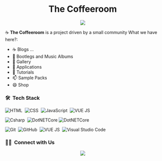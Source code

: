 ﻿<h1 align="center">The Coffeeroom</h1>

<p align="center">
  <a href="https://github.com/DenverCoder1/readme-typing-svg"><img src="https://readme-typing-svg.herokuapp.com/?lines=Community%20Driven%20Project;Blogs;Studio&center=true&width=500&height=50"></a>
</p>


:coffee: **The Coffeeroom** is a project  driven by a small community
What we have here?:

- :coffee: Blogs ...
- 🌱 Bootlegs and Music Albums
- :rocket: Gallery
- 🤔 Applications
- 💬 Tutorials
- 📫 Sample Packs
- 😄 Shop


### 🛠 &nbsp;Tech Stack

![HTML](https://img.shields.io/badge/-HTML-05122A?style=flat&logo=HTML5)&nbsp;
![CSS](https://img.shields.io/badge/-CSS-05122A?style=flat&logo=CSS3&logoColor=1572B6)&nbsp;
![JavaScript](https://img.shields.io/badge/-JavaScript-05122A?style=flat&logo=javascript)&nbsp;
![VUE JS](https://img.shields.io/badge/-Vue-05122A?style=flat&logo=vue.js)&nbsp;

![Csharp](https://img.shields.io/badge/-Csharp-05122A?style=flat&logo=csharp)&nbsp;
![DotNETCore](https://img.shields.io/badge/dotnet-%23013243.svg?style=flat&logo=dotnet&logoColor=white)
![DotNETCore](https://img.shields.io/badge/python-%23013243.svg?style=flat&logo=python&logoColor=white)

![Git](https://img.shields.io/badge/-Git-05122A?style=flat&logo=git)&nbsp;
![GitHub](https://img.shields.io/badge/-GitHub-05122A?style=flat&logo=github)&nbsp;
![VUE JS](https://img.shields.io/badge/-Batch%20Files-05122A?style=flat&logo=windowsterminal)&nbsp;
![Visual Studio Code](https://img.shields.io/badge/-Visual%20Studio-05122A?style=flat&logo=visual-studio&logoColor=007ACC)&nbsp;





  
  ### 🤝🏻 &nbsp;Connect with Us

<p align="center">
<!-- <a href="https://www.linkedin.com/in/jsm33t/"><img src="https://img.shields.io/badge/-Jasmeet Singh-0077B5?style=flat&logo=Linkedin&logoColor=white"/></a>
<a href="mailto:jskainthofficial@gmail.com"><img src="https://img.shields.io/badge/-jskainthofficial@gmail.com-D14836?style=flat&logo=Gmail&logoColor=white"/></a>
<a href="https://www.instagram.com/jsm33t/"><img src="https://img.shields.io/badge/-jsm33t-E4405F?style=flat&logo=Instagram&logoColor=white"/></a>
<a href="https://jsm33t.com/"><img src="https://img.shields.io/badge/-🌐%20jsm333t.com-1877F2?style=flat&logo=website&logoColor=white"/></a>
-->
<a href="https://jsm33t.com/"><img src="https://img.shields.io/badge/-🌐%20coffeeroom.in-1877F2?style=flat&logo=website&logoColor=white"/></a>
</p>
